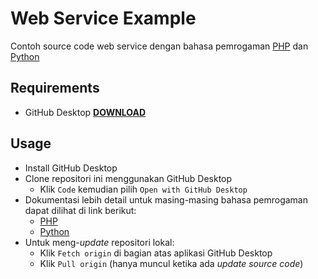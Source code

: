 # Web Service Example

Contoh source code web service dengan bahasa pemrogaman [PHP](php) dan [Python](python)

## Requirements

- GitHub Desktop **[DOWNLOAD](https://desktop.github.com/)**

## Usage

- Install GitHub Desktop
- Clone repositori ini menggunakan GitHub Desktop
  - Klik `Code` kemudian pilih `Open with GitHub Desktop`
- Dokumentasi lebih detail untuk masing-masing bahasa pemrogaman dapat dilihat di link berikut:
  - [PHP](php/README.md)
  - [Python](python/README.md)
- Untuk meng-_update_ repositori lokal:
  - Klik `Fetch origin` di bagian atas aplikasi GitHub Desktop
  - Klik `Pull origin` (hanya muncul ketika ada _update source code_)
